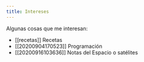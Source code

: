 ```yaml
---
title: Intereses
---
```


Algunas cosas que me interesan:

* [[recetas]] Recetas
* [[20200904170523]] Programación
* [[20200916103636]] Notas del Espacio o satélites